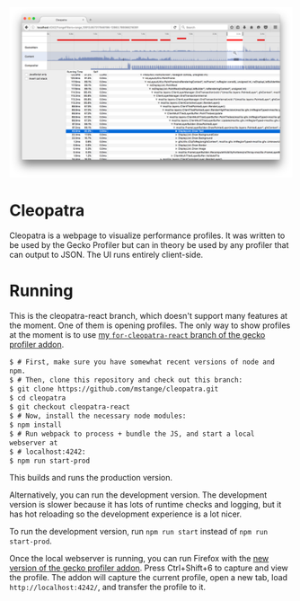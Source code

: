![Screenshot from June 24th, 2016](./screenshot-2016-06-24.png?raw=true)


Cleopatra
=========

Cleopatra is a webpage to visualize performance profiles. It was written to be used by the Gecko Profiler but can in theory be used by any profiler that can output to JSON. The UI runs entirely client-side.

Running
=======

This is the cleopatra-react branch, which doesn't support many features at the moment. One of them is opening profiles. The only way to show profiles at the moment is to use [my `for-cleopatra-react` branch of the gecko profiler addon](https://github.com/mstange/Gecko-Profiler-Addon/tree/for-cleopatra-react).

    $ # First, make sure you have somewhat recent versions of node and npm.
    $ # Then, clone this repository and check out this branch:
    $ git clone https://github.com/mstange/cleopatra.git
    $ cd cleopatra
    $ git checkout cleopatra-react
    $ # Now, install the necessary node modules:
    $ npm install
    $ # Run webpack to process + bundle the JS, and start a local webserver at
    $ # localhost:4242:
    $ npm run start-prod

This builds and runs the production version.

Alternatively, you can run the development version. The development version is slower because it has lots of runtime checks and logging, but it has hot reloading so the development experience is a lot nicer.

To run the development version, run `npm run start` instead of `npm run start-prod`.

Once the local webserver is running, you can run Firefox with the [new version of the gecko profiler addon](https://github.com/mstange/Gecko-Profiler-Addon/tree/for-cleopatra-react). Press Ctrl+Shift+6 to capture and view the profile. The addon will capture the current profile, open a new tab, load `http://localhost:4242/`, and transfer the profile to it.
